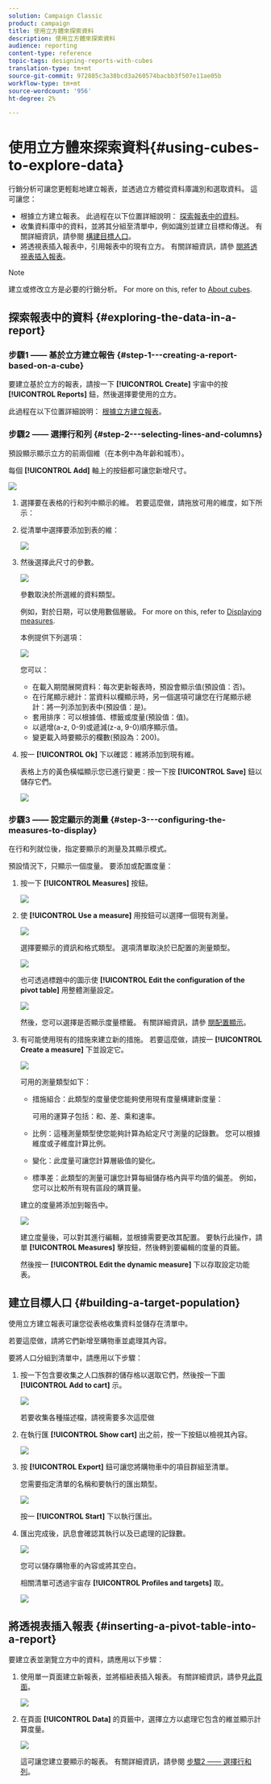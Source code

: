 ```yaml
---
solution: Campaign Classic
product: campaign
title: 使用立方體來探索資料
description: 使用立方體來探索資料
audience: reporting
content-type: reference
topic-tags: designing-reports-with-cubes
translation-type: tm+mt
source-git-commit: 972885c3a38bcd3a260574bacbb3f507e11ae05b
workflow-type: tm+mt
source-wordcount: '956'
ht-degree: 2%

---
```



# 使用立方體來探索資料{#using-cubes-to-explore-data}

行銷分析可讓您更輕鬆地建立報表，並透過立方體從資料庫識別和選取資料。 這可讓您：

* 根據立方建立報表。 此過程在以下位置詳細說明： [探索報表中的資料](#exploring-the-data-in-a-report)。
* 收集資料庫中的資料，並將其分組至清單中，例如識別並建立目標和傳送。 有關詳細資訊，請參閱 [構建目標人口](#building-a-target-population)。
* 將透視表插入報表中，引用報表中的現有立方。 有關詳細資訊，請參 [閱將透視表插入報表](#inserting-a-pivot-table-into-a-report)。

>[!NOTE]
>
>建立或修改立方是必要的行銷分析。 For more on this, refer to [About cubes](../../reporting/using/about-cubes.md).

## 探索報表中的資料 {#exploring-the-data-in-a-report}

### 步驟1 —— 基於立方建立報告 {#step-1---creating-a-report-based-on-a-cube}

要建立基於立方的報表，請按一下 **[!UICONTROL Create]** 宇宙中的按 **[!UICONTROL Reports]** 鈕，然後選擇要使用的立方。

此過程在以下位置詳細說明： [根據立方建立報表](../../reporting/using/creating-indicators.md#creating-a-report-based-on-a-cube)。

### 步驟2 —— 選擇行和列 {#step-2---selecting-lines-and-columns}

預設顯示顯示立方的前兩個維（在本例中為年齡和城市）。

每個 **[!UICONTROL Add]** 軸上的按鈕都可讓您新增尺寸。

![](assets/s_advuser_cube_in_report_03.png)

1. 選擇要在表格的行和列中顯示的維。 若要這麼做，請拖放可用的維度，如下所示：
1. 從清單中選擇要添加到表的維：

   ![](assets/s_advuser_cube_in_report_04.png)

1. 然後選擇此尺寸的參數。

   ![](assets/s_advuser_cube_in_report_04b.png)

   參數取決於所選維的資料類型。

   例如，對於日期，可以使用數個層級。 For more on this, refer to [Displaying measures](../../reporting/using/concepts-and-methodology.md#displaying-measures).

   本例提供下列選項：

   ![](assets/s_advuser_cube_in_report_config2.png)

   您可以：

   * 在載入期間展開資料：每次更新報表時，預設會顯示值(預設值：否)。
   * 在行尾顯示總計：當資料以欄顯示時，另一個選項可讓您在行尾顯示總計：將一列添加到表中(預設值：是)。
   * 套用排序：可以根據值、標籤或度量(預設值：值)。
   * 以遞增(a-z, 0-9)或遞減(z-a, 9-0)順序顯示值。
   * 變更載入時要顯示的欄數(預設為：200)。

1. 按一 **[!UICONTROL Ok]** 下以確認：維將添加到現有維。

   表格上方的黃色橫幅顯示您已進行變更：按一下按 **[!UICONTROL Save]** 鈕以儲存它們。

   ![](assets/s_advuser_cube_in_report_04c.png)

### 步驟3 —— 設定顯示的測量 {#step-3---configuring-the-measures-to-display}

在行和列就位後，指定要顯示的測量及其顯示模式。

預設情況下，只顯示一個度量。 要添加或配置度量：

1. 按一下 **[!UICONTROL Measures]** 按鈕。

   ![](assets/s_advuser_cube_in_report_05.png)

1. 使 **[!UICONTROL Use a measure]** 用按鈕可以選擇一個現有測量。

   ![](assets/s_advuser_cube_in_report_08.png)

   選擇要顯示的資訊和格式類型。 選項清單取決於已配置的測量類型。

   ![](assets/s_advuser_cube_in_report_09.png)

   也可透過標題中的圖示使 **[!UICONTROL Edit the configuration of the pivot table]** 用整體測量設定。

   ![](assets/s_advuser_cube_in_report_config_02.png)

   然後，您可以選擇是否顯示度量標籤。 有關詳細資訊，請參 [閱配置顯示](../../reporting/using/concepts-and-methodology.md#configuring-the-display)。

1. 有可能使用現有的措施來建立新的措施。 若要這麼做，請按一 **[!UICONTROL Create a measure]** 下並設定它。

   ![](assets/s_advuser_cube_in_report_config_02a.png)

   可用的測量類型如下：

   * 措施組合：此類型的度量使您能夠使用現有度量構建新度量：

      可用的運算子包括：和、差、乘和速率。

   * 比例：這種測量類型使您能夠計算為給定尺寸測量的記錄數。 您可以根據維度或子維度計算比例。
   * 變化：此度量可讓您計算層級值的變化。
   * 標準差：此類型的測量可讓您計算每組儲存格內與平均值的偏差。 例如，您可以比較所有現有區段的購買量。

   建立的度量將添加到報告中。

   ![](assets/s_advuser_cube_in_report_config_02b.png)

   建立度量後，可以對其進行編輯，並根據需要更改其配置。 要執行此操作，請單 **[!UICONTROL Measures]** 擊按鈕，然後轉到要編輯的度量的頁籤。

   然後按一 **[!UICONTROL Edit the dynamic measure]** 下以存取設定功能表。

## 建立目標人口 {#building-a-target-population}

使用立方建立報表可讓您從表格收集資料並儲存在清單中。

若要這麼做，請將它們新增至購物車並處理其內容。

要將人口分組到清單中，請應用以下步驟：

1. 按一下包含要收集之人口族群的儲存格以選取它們，然後按一下圖 **[!UICONTROL Add to cart]** 示。

   ![](assets/s_advuser_cube_in_report_config_02c.png)

   若要收集各種描述檔，請視需要多次這麼做

1. 在執行匯 **[!UICONTROL Show cart]** 出之前，按一下按鈕以檢視其內容。

   ![](assets/s_advuser_cube_in_report_config_02d.png)

1. 按 **[!UICONTROL Export]** 鈕可讓您將購物車中的項目群組至清單。

   您需要指定清單的名稱和要執行的匯出類型。

   ![](assets/s-advuser_cube_in_report_config_02e.png)

   按一 **[!UICONTROL Start]** 下以執行匯出。

1. 匯出完成後，訊息會確認其執行以及已處理的記錄數。

   ![](assets/s_advuser_cube_in_report_config_02f.png)

   您可以儲存購物車的內容或將其空白。

   相關清單可透過宇宙存 **[!UICONTROL Profiles and targets]** 取。

   ![](assets/s_advuser_cube_in_report_config_02g.png)

## 將透視表插入報表 {#inserting-a-pivot-table-into-a-report}

要建立表並瀏覽立方中的資料，請應用以下步驟：

1. 使用單一頁面建立新報表，並將樞紐表插入報表。 有關詳細資訊，請參見[此頁面](../../reporting/using/creating-a-table.md#creating-a-breakdown-or-pivot-table)。

   ![](assets/s_advuser_cube_in_report_01.png)

1. 在頁面 **[!UICONTROL Data]** 的頁籤中，選擇立方以處理它包含的維並顯示計算度量。

   ![](assets/s_advuser_cube_in_report_02.png)

   這可讓您建立要顯示的報表。 有關詳細資訊，請參閱 [步驟2 —— 選擇行和列](#step-2---selecting-lines-and-columns)。

